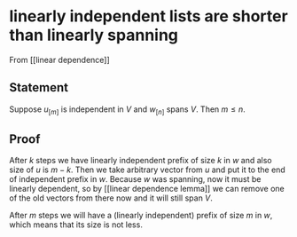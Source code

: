 # linearly independent lists are shorter than linearly spanning
From [[linear dependence]]

## Statement
Suppose $u_{[m]}$ is independent in $V$ and $w_{[n]}$ spans $V$.
Then $m \leq n$.

## Proof
After $k$ steps we have linearly independent prefix of size $k$ in $w$ and also size of $u$ is $m - k$. Then we take arbitrary vector from $u$ and put it to the end of independent prefix in $w$. Because $w$ was spanning, now it must be linearly dependent, so by [[linear dependence lemma]] we can remove one of the old vectors from there now and it will still span $V$.

After $m$ steps we will have a (linearly independent) prefix of size $m$ in $w$, which means that its size is not less. 